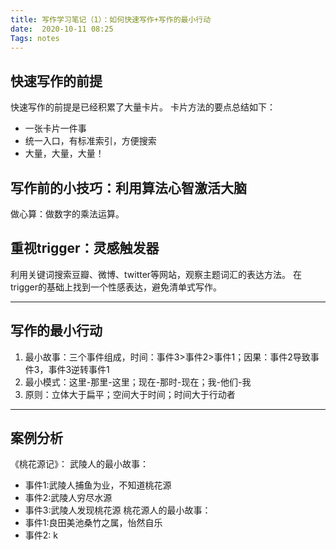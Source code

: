 ```yaml
---
title: 写作学习笔记（1）：如何快速写作+写作的最小行动
date:  2020-10-11 08:25
Tags: notes
---
```


## 快速写作的前提
快速写作的前提是已经积累了大量卡片。
卡片方法的要点总结如下：
- 一张卡片一件事
- 统一入口，有标准索引，方便搜索
- 大量，大量，大量！
## 写作前的小技巧：利用算法心智激活大脑
做心算：做数字的乘法运算。
## 重视trigger：灵感触发器
利用关键词搜索豆瓣、微博、twitter等网站，观察主题词汇的表达方法。
在trigger的基础上找到一个性感表达，避免清单式写作。
- - - - - - 

## 写作的最小行动
1. 最小故事：三个事件组成，时间：事件3>事件2>事件1；因果：事件2导致事件3，事件3逆转事件1
2. 最小模式：这里-那里-这里；现在-那时-现在；我-他们-我
3. 原则：立体大于扁平；空间大于时间；时间大于行动者
- - - - - 

## 案例分析

《桃花源记》：
武陵人的最小故事：
- 事件1:武陵人捕鱼为业，不知道桃花源
- 事件2:武陵人穷尽水源
- 事件3:武陵人发现桃花源
桃花源人的最小故事：
- 事件1:良田美池桑竹之属，怡然自乐
- 事件2: k
